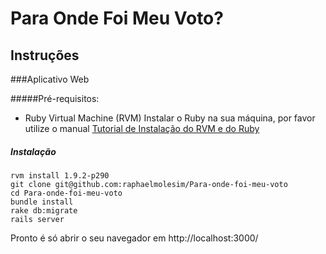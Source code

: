 Para Onde Foi Meu Voto?
=======================


Instruções
----------

###Aplicativo Web

#####Pré-requisitos:
	
* Ruby Virtual Machine (RVM)
	Instalar o Ruby na sua máquina, por favor utilize o manual 
	[Tutorial de Instalação do RVM e do Ruby](https://github.com/danielvlopes/ruby-unix/tree/master/pt "Tutorial de Instalação do RVM e do Ruby")

##### Instalação

	rvm install 1.9.2-p290
	git clone git@github.com:raphaelmolesim/Para-onde-foi-meu-voto
	cd Para-onde-foi-meu-voto
	bundle install
	rake db:migrate
	rails server

Pronto é só abrir o seu navegador em http://localhost:3000/